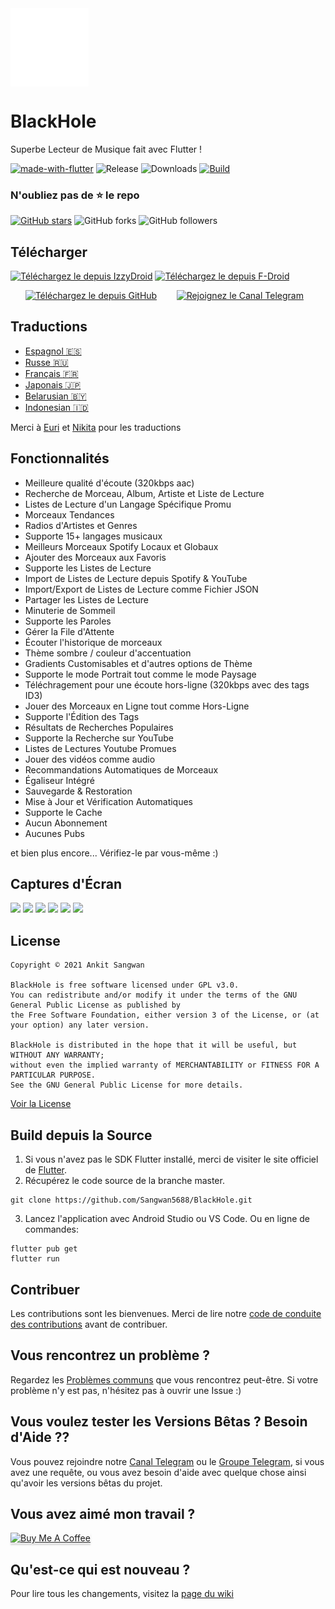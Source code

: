 <img width="125px" src="https://github.com/Sangwan5688/BlackHole/blob/main/assets/icon-white-trans.png" align="center" />

# BlackHole

Superbe Lecteur de Musique fait avec Flutter !

[![made-with-flutter](https://img.shields.io/badge/Made%20with-Flutter-1f425f.svg)](https://flutter.dev/) ![Release](https://img.shields.io/github/v/release/Sangwan5688/BlackHole) ![Downloads](https://img.shields.io/github/downloads/Sangwan5688/BlackHole/total)
[![Build](https://github.com/Sangwan5688/BlackHole/actions/workflows/flutter.yml/badge.svg)](https://github.com/Sangwan5688/BlackHole/actions/workflows/flutter.yml)

### N'oubliez pas de :star: le repo

[![GitHub stars](https://img.shields.io/github/stars/Sangwan5688/BlackHole.svg?style=social&label=Star)](https://github.com//Sangwan5688/BlackHole) ![GitHub forks](https://img.shields.io/github/forks/Sangwan5688/BlackHole.svg?style=social&label=Forks) ![GitHub followers](https://img.shields.io/github/followers/Sangwan5688.svg?style=social&label=Follow)

## Télécharger

[<img src="https://gitlab.com/IzzyOnDroid/repo/-/raw/master/assets/IzzyOnDroid.png"
     alt="Téléchargez le depuis IzzyDroid"
     height="100">](https://android.izzysoft.de/repo/apk/com.riff.music)
[<img src="https://fdroid.gitlab.io/artwork/badge/get-it-on.png"
     alt="Téléchargez le depuis F-Droid"
     height="100">](https://f-droid.org/packages/com.riff.music/)

&nbsp;&nbsp;&nbsp;&nbsp;&nbsp;
[<img src="https://img.shields.io/badge/GitHub-181717?logo=github&logoColor=white"
     alt="Téléchargez le depuis GitHub"
     height="60">](https://github.com/Sangwan5688/BlackHole/releases)
&nbsp;&nbsp;&nbsp;&nbsp;&nbsp;&nbsp;
[<img src="https://img.shields.io/badge/Telegram-2CA5E0?logo=telegram&logoColor=white"
     alt="Rejoignez le Canal Telegram"
     height="60">](https://t.me/blackhole_official)

## Traductions

- [Espagnol :es:](/README.ES.md)
- [Russe :ru:](/README.RU.md)
- [Français :fr:](/README.FR.md)
- [Japonais :jp:](/README.JA.md)
- [Belarusian :belarus:](/README.BE.md)
- [Indonesian :indonesia:](/README.ID.md)

Merci à [Euri](https://github.com/EuriNaiz) et [Nikita](https://github.com/TireX228) pour les traductions

## Fonctionnalités

* Meilleure qualité d'écoute (320kbps aac)
* Recherche de Morceau, Album, Artiste et Liste de Lecture
* Listes de Lecture d'un Langage Spécifique Promu
* Morceaux Tendances
* Radios d'Artistes et Genres
* Supporte 15+ langages musicaux
* Meilleurs Morceaux Spotify Locaux et Globaux
* Ajouter des Morceaux aux Favoris
* Supporte les Listes de Lecture
* Import de Listes de Lecture depuis Spotify & YouTube
* Import/Export de Listes de Lecture comme Fichier JSON
* Partager les Listes de Lecture
* Minuterie de Sommeil
* Supporte les Paroles
* Gérer la File d'Attente
* Écouter l'historique de morceaux
* Thème sombre / couleur d'accentuation
* Gradients Customisables et d'autres options de Thème
* Supporte le mode Portrait tout comme le mode Paysage
* Téléchragement pour une écoute hors-ligne (320kbps avec des tags ID3)
* Jouer des Morceaux en Ligne tout comme Hors-Ligne
* Supporte l'Édition des Tags
* Résultats de Recherches Populaires
* Supporte la Recherche sur YouTube
* Listes de Lectures Youtube Promues
* Jouer des vidéos comme audio
* Recommandations Automatiques de Morceaux
* Égaliseur Intégré
* Sauvegarde & Restoration
* Mise à Jour et Vérification Automatiques
* Supporte le Cache
* Aucun Abonnement
* Aucunes Pubs

et bien plus encore...
Vérifiez-le par vous-même :)

## Captures d'Écran
<img src="https://github.com/Sangwan5688/BlackHole/blob/main/fastlane/metadata/android/en-US/images/phoneScreenshots/1.png?raw=true" width="32%"> <img src="https://github.com/Sangwan5688/BlackHole/blob/main/fastlane/metadata/android/en-US/images/phoneScreenshots/2.png?raw=true" width="32%"> <img src="https://github.com/Sangwan5688/BlackHole/blob/main/fastlane/metadata/android/en-US/images/phoneScreenshots/3.png?raw=true" width="32%"> <img src="https://github.com/Sangwan5688/BlackHole/blob/main/fastlane/metadata/android/en-US/images/phoneScreenshots/4.png?raw=true" width="32%"> <img src="https://github.com/Sangwan5688/BlackHole/blob/main/fastlane/metadata/android/en-US/images/phoneScreenshots/5.png?raw=true" width="32%"> <img src="https://github.com/Sangwan5688/BlackHole/blob/main/fastlane/metadata/android/en-US/images/phoneScreenshots/6.png?raw=true" width="32%">

## License
```
Copyright © 2021 Ankit Sangwan

BlackHole is free software licensed under GPL v3.0.
You can redistribute and/or modify it under the terms of the GNU General Public License as published by
the Free Software Foundation, either version 3 of the License, or (at your option) any later version.

BlackHole is distributed in the hope that it will be useful, but WITHOUT ANY WARRANTY;
without even the implied warranty of MERCHANTABILITY or FITNESS FOR A PARTICULAR PURPOSE.
See the GNU General Public License for more details.
```
[Voir la License](https://github.com/Sangwan5688/BlackHole/blob/main/LICENSE)

## Build depuis la Source

1. Si vous n'avez pas le SDK Flutter installé, merci de visiter le site officiel de [Flutter](https://flutter.dev/).
2. Récupérez le code source de la branche master.

```
git clone https://github.com/Sangwan5688/BlackHole.git
```

3. Lancez l'application avec Android Studio ou VS Code. Ou en ligne de commandes:

```
flutter pub get
flutter run
```

## Contribuer

Les contributions sont les bienvenues. Merci de lire notre [code de conduite des contributions](https://github.com/Sangwan5688/BlackHole/blob/main/CONTRIBUTING.md) avant de contribuer.

## Vous rencontrez un problème ?

Regardez les [Problèmes communs](https://github.com/Sangwan5688/BlackHole/wiki/Common-Issues) que vous rencontrez peut-être. Si votre problème n'y est pas, n'hésitez pas à ouvrir une Issue :)

## Vous voulez tester les Versions Bêtas ? Besoin d'Aide ??

Vous pouvez rejoindre notre [Canal Telegram](https://t.me/blackhole_official) ou le [Groupe Telegram](https://t.me/joinchat/fHDC1AWnOhw0ZmI9), si vous avez une requête, ou vous avez besoin d'aide avec quelque chose ainsi qu'avoir les versions bêtas du projet.

## Vous avez aimé mon travail ?

<a href="https://www.buymeacoffee.com/ankitsangwan" target="_blank"><img src="https://www.buymeacoffee.com/assets/img/custom_images/orange_img.png" alt="Buy Me A Coffee" style="height: 41px !important;width: 174px !important;box-shadow: 0px 3px 2px 0px rgba(190, 190, 190, 0.5) !important;-webkit-box-shadow: 0px 3px 2px 0px rgba(190, 190, 190, 0.5) !important;" ></a>

## Qu'est-ce qui est nouveau ?

Pour lire tous les changements, visitez la [page du wiki](https://github.com/Sangwan5688/BlackHole/wiki/Changelog)
